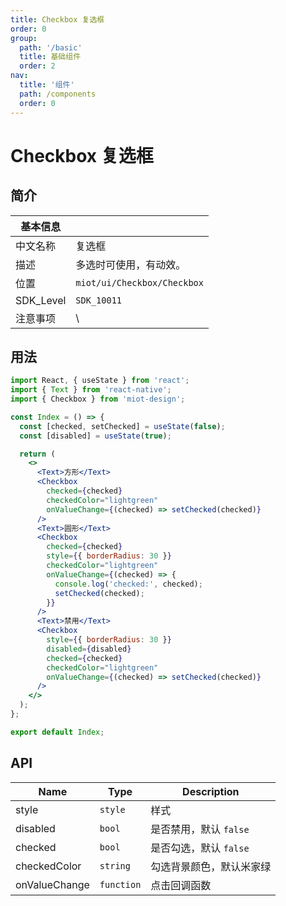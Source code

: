 ```yaml
---
title: Checkbox 复选框
order: 0
group:
  path: '/basic'
  title: 基础组件
  order: 2
nav:
  title: '组件'
  path: /components
  order: 0
---
```


# Checkbox 复选框

## 简介

| 基本信息  |                             |
| --------- | --------------------------- |
| 中文名称  | 复选框                      |
| 描述      | 多选时可使用，有动效。      |
| 位置      | `miot/ui/Checkbox/Checkbox` |
| SDK_Level | `SDK_10011`                 |
| 注意事项  | \                           |

## 用法

<!-- <code src="./index.tsx"></code> -->

```jsx
import React, { useState } from 'react';
import { Text } from 'react-native';
import { Checkbox } from 'miot-design';

const Index = () => {
  const [checked, setChecked] = useState(false);
  const [disabled] = useState(true);

  return (
    <>
      <Text>方形</Text>
      <Checkbox
        checked={checked}
        checkedColor="lightgreen"
        onValueChange={(checked) => setChecked(checked)}
      />
      <Text>圆形</Text>
      <Checkbox
        checked={checked}
        style={{ borderRadius: 30 }}
        checkedColor="lightgreen"
        onValueChange={(checked) => {
          console.log('checked:', checked);
          setChecked(checked);
        }}
      />
      <Text>禁用</Text>
      <Checkbox
        style={{ borderRadius: 30 }}
        disabled={disabled}
        checked={checked}
        checkedColor="lightgreen"
        onValueChange={(checked) => setChecked(checked)}
      />
    </>
  );
};

export default Index;
```

## API

| Name          | Type                | Description              |
| ------------- | ------------------- | ------------------------ |
| style         | <code>style</code>  | 样式                     |
| disabled      | <code>bool</code>   | 是否禁用，默认 `false`   |
| checked       | <code>bool</code>   | 是否勾选，默认 `false`   |
| checkedColor  | <code>string</code> | 勾选背景颜色，默认米家绿 |
| onValueChange | `function`          | 点击回调函数             |
